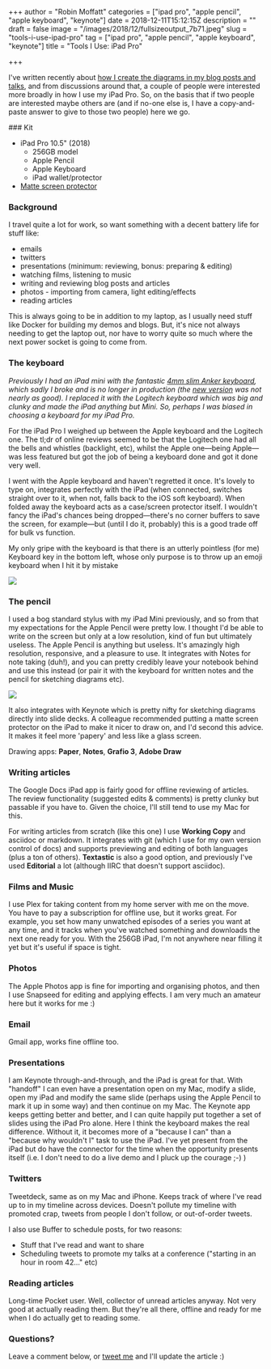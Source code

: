 +++
author = "Robin Moffatt"
categories = ["ipad pro", "apple pencil", "apple keyboard", "keynote"]
date = 2018-12-11T15:12:15Z
description = ""
draft = false
image = "/images/2018/12/fullsizeoutput_7b71.jpeg"
slug = "tools-i-use-ipad-pro"
tag = ["ipad pro", "apple pencil", "apple keyboard", "keynote"]
title = "Tools I Use: iPad Pro"

+++

I've written recently about [how I create the diagrams in my blog posts and talks](https://rmoff.net/2018/12/10/so-how-do-you-make-those-cool-diagrams/), and from discussions around that, a couple of people were interested more broadly in how I use my iPad Pro. So, on the basis that if two people are interested maybe others are (and if no-one else is, I have a copy-and-paste answer to give to those two people) here we go. 

### Kit

* iPad Pro 10.5" (2018)
	* 256GB model
    * Apple Pencil
    * Apple Keyboard
    * iPad wallet/protector
* [Matte screen protector](https://www.amazon.co.uk/gp/product/B073X5BML2)

### Background

I travel quite a lot for work, so want something with a decent battery life for stuff like: 

* emails
* twitters
* presentations (minimum: reviewing, bonus: preparing & editing)
* watching films, listening to music
* writing and reviewing blog posts and articles
* photos - importing from camera, light editing/effects
* reading articles

This is always going to be in addition to my laptop, as I usually need stuff like Docker for building my demos and blogs. But, it's nice not always needing to get the laptop out, nor have to worry quite so much where the next power socket is going to come from. 

### The keyboard

_Previously I had an iPad mini with the fantastic [4mm slim Anker keyboard](https://images-na.ssl-images-amazon.com/images/I/41KJMg6MWGL.jpg), which sadly I broke and is no longer in production (the [new version](https://www.amazon.co.uk/gp/product/B00PIMRCFG) was not nearly as good). I replaced it with the Logitech keyboard which was big and clunky and made the iPad anything but Mini. So, perhaps I was biased in choosing a keyboard for my iPad Pro._

For the iPad Pro I weighed up between the Apple keyboard and the Logitech one. The tl;dr of online reviews seemed to be that the Logitech one had all the bells and whistles (backlight, etc), whilst the Apple one—being Apple—was less featured but got the job of being a keyboard done and got it done very well. 

I went with the Apple keyboard and haven't regretted it once. It's lovely to type on, integrates perfectly with the iPad (when connected, switches straight over to it, when not, falls back to the iOS soft keyboard). When folded away the keyboard acts as a case/screen protector itself. I wouldn't fancy the iPad's chances being dropped—there's no corner buffers to save the screen, for example—but (until I do it, probably) this is a good trade off for bulk vs function. 

My only gripe with the keyboard is that there is an utterly pointless (for me) Keyboard key in the bottom left, whose only purpose is to throw up an emoji keyboard when I hit it by mistake 

![](/content/images/2018/12/emoji-keyboard.png.JPG)

### The pencil

I used a bog standard stylus with my iPad Mini previously, and so from that my expectations for the Apple Pencil were pretty low. I thought I'd be able to write on the screen but only at a low resolution, kind of fun but ultimately useless. The Apple Pencil is anything but useless. It's amazingly high resolution, responsive, and a pleasure to use. It integrates with Notes for note taking (duh!), and you can pretty credibly leave your notebook behind and use this instead (or pair it with the keyboard for written notes and the pencil for sketching diagrams etc). 

![](/content/images/2018/12/pencil-notes.JPG)

It also integrates with Keynote which is pretty nifty for sketching diagrams directly into slide decks. 
A colleague recommended putting a matte screen protector on the iPad to make it nicer to draw on, and I'd second this advice. It makes it feel more 'papery' and less like a glass screen. 

Drawing apps: **Paper**, **Notes**, **Grafio 3**, **Adobe Draw**

### Writing articles

The Google Docs iPad app is fairly good for offline reviewing of articles. The review functionality (suggested edits & comments) is pretty clunky but passable if you have to. Given the choice, I'll still tend to use my Mac for this. 

For writing articles from scratch (like this one) I use **Working Copy** and asciidoc or markdown. It integrates with git (which I use for my own version control of docs) and supports previewing and editing of both languages (plus a ton of others). **Textastic** is also a good option, and previously I've used **Editorial** a lot (although IIRC that doesn't support asciidoc). 

### Films and Music

I use Plex for taking content from my home server with me on the move. You have to pay a subscription for offline use, but it works great. For example, you set how many unwatched episodes of a series you want at any time, and it tracks when you've watched something and downloads the next one ready for you. With the 256GB iPad, I'm not anywhere near filling it yet but it's useful if space is tight.

### Photos

The Apple Photos app is fine for importing and organising photos, and then I use Snapseed for editing and applying effects. I am very much an amateur here but it works for me :)

### Email

Gmail app, works fine offline too. 

### Presentations

I am Keynote through-and-through, and the iPad is great for that. With "handoff" I can even have a presentation open on my Mac, modify a slide, open my iPad and modify the same slide (perhaps using the Apple Pencil to mark it up in some way) and then continue on my Mac. 
The Keynote app keeps getting better and better, and I can quite happily put together a set of slides using the iPad Pro alone. Here I think the keyboard makes the real difference. Without it, it becomes more of a "because I can" than a "because why wouldn't I" task to use the iPad.
I've yet present from the iPad but do have the connector for the time when the opportunity presents itself (i.e. I don't need to do a live demo and I pluck up the courage ;-) ) 

### Twitters

Tweetdeck, same as on my Mac and iPhone. Keeps track of where I've read up to in my timeline across devices. Doesn't pollute my timeline with promoted crap, tweets from people I don't follow, or out-of-order tweets. 

I also use Buffer to schedule posts, for two reasons:

* Stuff that I've read and want to share
* Scheduling tweets to promote my talks at a conference ("starting in an hour in room 42…" etc)

### Reading articles

Long-time Pocket user. Well, collector of unread articles anyway. Not very good at actually reading them. But they're all there, offline and ready for me when I do actually get to reading some. 

### Questions? 

Leave a comment below, or [tweet me](https://twitter.com/rmoff/) and I'll update the article :) 
